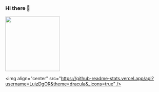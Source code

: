 ### Hi there 👋
<div style="display: inline_block">
  <img align="center" height="170em" src="https://github-readme-stats.vercel.app/api/top-langs/?username=LuizDgOR&layout=compact&langs_count=16&theme=dracula" />

  <img align="center" src="https://github-readme-stats.vercel.app/api?username=LuizDgOR&theme=dracula&_icons=true" />
</div>
<!--**LuizDgOR/LuizDgOR** is a ✨ _special_ ✨ repository because its `README.md` (this file) appears on your GitHub profile.

Here are some ideas to get you started:

- 🔭 I’m currently working on ...
- 🌱 I’m currently learning ...
- 👯 I’m looking to collaborate on ...
- 🤔 I’m looking for help with ...
- 💬 Ask me about ...
- 📫 How to reach me: ...
- 😄 Pronouns: ...
- ⚡ Fun fact: ...
-->

